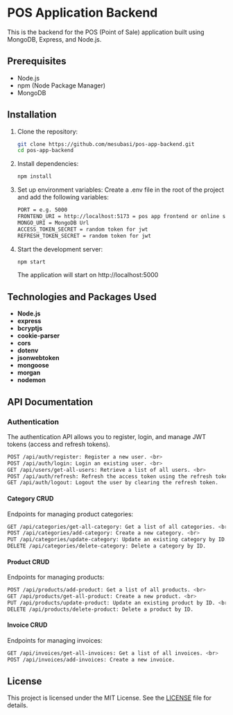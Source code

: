 # POS Application Backend

This is the backend for the POS (Point of Sale) application built using MongoDB, Express, and Node.js.

## Prerequisites

- Node.js
- npm (Node Package Manager)
- MongoDB

## Installation

1. Clone the repository:

   ```sh
   git clone https://github.com/mesubasi/pos-app-backend.git
   cd pos-app-backend
   ```

2. Install dependencies:

   ```sh
   npm install
   ```

3. Set up environment variables:
   Create a .env file in the root of the project and add the following variables:

   ```sh
   PORT = e.g. 5000
   FRONTEND_URI = http://localhost:5173 = pos app frontend or online service url
   MONGO_URI = MongoDB Url
   ACCESS_TOKEN_SECRET = random token for jwt
   REFRESH_TOKEN_SECRET = random token for jwt
   ```

4. Start the development server:

   ```sh
   npm start
   ```

   The application will start on http://localhost:5000

## Technologies and Packages Used

- **Node.js**
- **express**
- **bcryptjs**
- **cookie-parser**
- **cors**
- **dotenv**
- **jsonwebtoken**
- **mongoose**
- **morgan**
- **nodemon**

## API Documentation

### Authentication

<p>The authentication API allows you to register, login, and manage JWT tokens (access and refresh tokens).</p>

```sh
POST /api/auth/register: Register a new user. <br>
POST /api/auth/login: Login an existing user. <br>
GET /api/users/get-all-users: Retrieve a list of all users. <br>
POST /api/auth/refresh: Refresh the access token using the refresh token. <br>
GET /api/auth/logout: Logout the user by clearing the refresh token.
```

#### Category CRUD

<p>Endpoints for managing product categories:</p>

```sh
GET /api/categories/get-all-category: Get a list of all categories. <br>
POST /api/categories/add-category: Create a new category. <br>
PUT /api/categories/update-category: Update an existing category by ID. <br>
DELETE /api/categories/delete-category: Delete a category by ID.
```

#### Product CRUD

<p>Endpoints for managing products:</p>

```sh
POST /api/products/add-product: Get a list of all products. <br>
GET /api/products/get-all-product: Create a new product. <br>
PUT /api/products/update-product: Update an existing product by ID. <br>
DELETE /api/products/delete-product: Delete a product by ID.
```

#### Invoice CRUD

<p>Endpoints for managing invoices:</p>

```sh
GET /api/invoices/get-all-invoices: Get a list of all invoices. <br>
POST /api/invoices/add-invoices: Create a new invoice.
```

## License

This project is licensed under the MIT License. See the [LICENSE](LICENSE) file for details.
